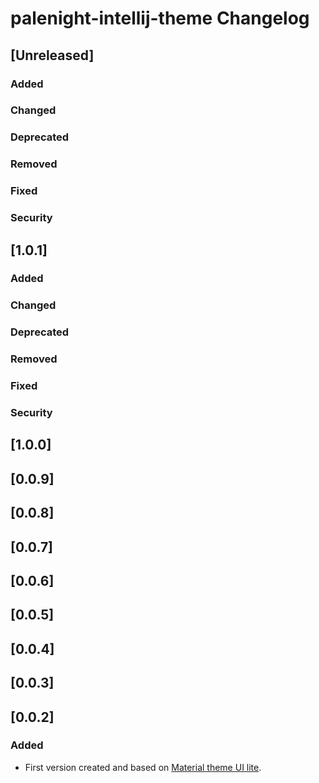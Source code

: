 <!-- Keep a Changelog guide -> https://keepachangelog.com -->

# palenight-intellij-theme Changelog

## [Unreleased]
### Added

### Changed

### Deprecated

### Removed

### Fixed

### Security

## [1.0.1]
### Added

### Changed

### Deprecated

### Removed

### Fixed

### Security

## [1.0.0]

## [0.0.9]

## [0.0.8]

## [0.0.7]

## [0.0.6]

## [0.0.5]

## [0.0.4]

## [0.0.3]

## [0.0.2]
### Added
- First version created and based on [Material theme UI lite](https://plugins.jetbrains.com/plugin/12124-material-theme-ui-lite).